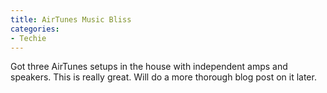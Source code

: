 ```yaml
---
title: AirTunes Music Bliss
categories:
- Techie
---
```


Got three AirTunes setups in the house with independent amps and speakers. This is really great. Will do a more thorough blog post on it later.
